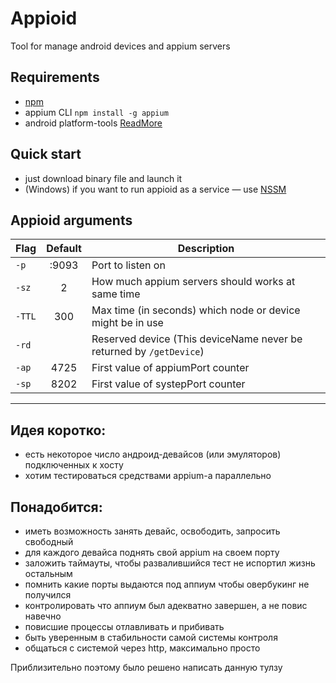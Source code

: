 # Appioid
Tool for manage android devices and appium servers

## Requirements
* [npm](https://www.npmjs.com/get-npm)
* appium CLI `npm install -g appium`
* android platform-tools [ReadMore](https://stackoverflow.com/questions/20564514/adb-is-not-recognized-as-an-internal-or-external-command-operable-program-or)

## Quick start
* just download binary file and launch it
* (Windows) if you want to run appioid as a service — use [NSSM](https://github.com/kirillkovalenko/nssm) 

## Appioid arguments
| Flag   | Default | Description                                                         |
| ------ |:-------:| ------------------------------------------------------------------- |
| `-p`   | :9093   | Port to listen on                                                   |
| `-sz`  | 2       | How much appium servers should works at same time                   |
| `-TTL` | 300     | Max time (in seconds) which node or device might be in use          |
| `-rd`  |         | Reserved device (This deviceName never be returned by `/getDevice`) |
| `-ap`  | 4725    | First value of appiumPort counter                                   |
| `-sp`  | 8202    | First value of systepPort counter                                   |


***

## Идея коротко:
* есть некоторое число андроид-девайсов (или эмуляторов) подключенных к хосту
* хотим тестироваться средствами appium-а параллельно

## Понадобится:
* иметь возможность занять девайс, освободить, запросить свободный
* для каждого девайса поднять свой appium на своем порту
* заложить таймауты, чтобы развалившийся тест не испортил жизнь остальным
* помнить какие порты выдаются под аппиум чтобы овербукинг не получился
* контролировать что аппиум был адекватно завершен, а не повис навечно
* повисшие процессы отлавливать и прибивать
* быть уверенным в стабильности самой системы контроля
* общаться с сиcтемой через http, максимально просто


Приблизительно поэтому было решено написать данную тулзу

